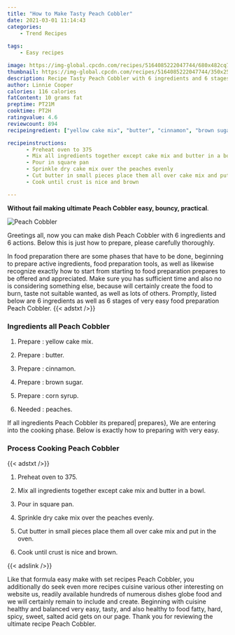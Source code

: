 ```yaml
---
title: "How to Make Tasty Peach Cobbler"
date: 2021-03-01 11:14:43
categories:
    - Trend Recipes
    
tags:
    - Easy recipes

image: https://img-global.cpcdn.com/recipes/5164085222047744/680x482cq70/peach-cobbler-recipe-main-photo.jpg
thumbnail: https://img-global.cpcdn.com/recipes/5164085222047744/350x250cq70/peach-cobbler-recipe-main-photo.jpg
description: Recipe Tasty Peach Cobbler with 6 ingredients and 6 stages of easy cooking.
author: Linnie Cooper
calories: 116 calories
fatContent: 10 grams fat
preptime: PT21M
cooktime: PT2H
ratingvalue: 4.6
reviewcount: 894
recipeingredient: ["yellow cake mix", "butter", "cinnamon", "brown sugar", "corn syrup", "peaches"]

recipeinstructions: 
      - Preheat oven to 375 
      - Mix all ingredients together except cake mix and butter in a bowl 
      - Pour in square pan 
      - Sprinkle dry cake mix over the peaches evenly 
      - Cut butter in small pieces place them all over cake mix and put in the oven 
      - Cook until crust is nice and brown

---
```




**Without fail making ultimate Peach Cobbler easy, bouncy, practical**. 


![Peach Cobbler](https://img-global.cpcdn.com/recipes/5164085222047744/680x482cq70/peach-cobbler-recipe-main-photo.jpg "Peach Cobbler")




Greetings all, now you can make dish Peach Cobbler with 6 ingredients and 6 actions. Below this is just how to prepare, please carefully thoroughly.

In food preparation there are some phases that have to be done, beginning to prepare active ingredients, food preparation tools, as well as likewise recognize exactly how to start from starting to food preparation prepares to be offered and appreciated. Make sure you has sufficient time and also no is considering something else, because will certainly create the food to burn, taste not suitable wanted, as well as lots of others. Promptly, listed below are 6 ingredients as well as 6 stages of very easy food preparation Peach Cobbler.
{{< adstxt />}}

### Ingredients all Peach Cobbler


1. Prepare  : yellow cake mix.

1. Prepare  : butter.

1. Prepare  : cinnamon.

1. Prepare  : brown sugar.

1. Prepare  : corn syrup.

1. Needed  : peaches.



If all ingredients Peach Cobbler its prepared| prepares}, We are entering into the cooking phase. Below is exactly how to preparing with very easy.

### Process Cooking Peach Cobbler

{{< adstxt />}}


1. Preheat oven to 375.



1. Mix all ingredients together except cake mix and butter in a bowl.



1. Pour in square pan.



1. Sprinkle dry cake mix over the peaches evenly.



1. Cut butter in small pieces place them all over cake mix and put in the oven.



1. Cook until crust is nice and brown.





{{< adslink />}}

Like that formula easy make with set recipes Peach Cobbler, you additionally do seek even more recipes cuisine various other interesting on website us, readily available hundreds of numerous dishes globe food and we will certainly remain to include and create. Beginning with cuisine healthy and balanced very easy, tasty, and also healthy to food fatty, hard, spicy, sweet, salted acid gets on our page. Thank you for reviewing the ultimate recipe Peach Cobbler.
